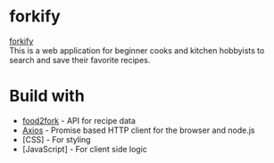 # forkify
[forkify](https://sittphonenaing.github.io/forkify/)<br>
This is a web application for beginner cooks and kitchen hobbyists to search and save their favorite recipes.

# Build with
- [food2fork](https://www.food2fork.com/) - API for recipe data
- [Axios](https://github.com/axios/axios/) - Promise based HTTP client for the browser and node.js
- [CSS] - For styling
- [JavaScript] - For client side logic
